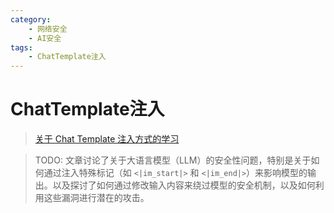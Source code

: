 ```yaml
---
category:
    - 网络安全
    - AI安全
tags:
    - ChatTemplate注入
---
```


# ChatTemplate注入

> [关于 Chat Template 注入方式的学习](https://paper.seebug.org/3296/)

> TODO: 文章讨论了关于大语言模型（LLM）的安全性问题，特别是关于如何通过注入特殊标记（如 `<|im_start|>` 和 `<|im_end|>`）来影响模型的输出。以及探讨了如何通过修改输入内容来绕过模型的安全机制，以及如何利用这些漏洞进行潜在的攻击。